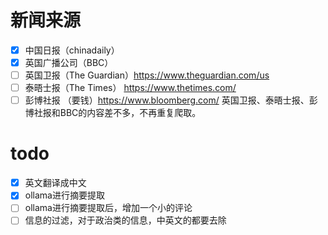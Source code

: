 # 新闻来源

- [x] 中国日报（chinadaily）
- [x] 英国广播公司（BBC）
- [ ] 英国卫报（The Guardian）https://www.theguardian.com/us
- [ ] 泰晤士报（The Times） https://www.thetimes.com/
- [ ] 彭博社报 （要钱）https://www.bloomberg.com/
  英国卫报、泰晤士报、彭博社报和BBC的内容差不多，不再重复爬取。

# todo 

- [x] 英文翻译成中文
- [x] ollama进行摘要提取
- [ ] ollama进行摘要提取后，增加一个小的评论
- [ ] 信息的过滤，对于政治类的信息，中英文的都要去除
